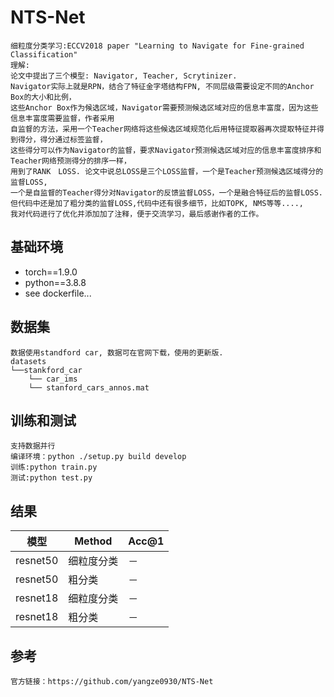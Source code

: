 # NTS-Net
```
细粒度分类学习:ECCV2018 paper "Learning to Navigate for Fine-grained Classification"
理解:
论文中提出了三个模型: Navigator, Teacher, Scrytinizer.
Navigator实际上就是RPN，结合了特征金字塔结构FPN, 不同层级需要设定不同的Anchor Box的大小和比例，
这些Anchor Box作为候选区域，Navigator需要预测候选区域对应的信息丰富度，因为这些信息丰富度需要监督，作者采用
自监督的方法，采用一个Teacher网络将这些候选区域规范化后用特征提取器再次提取特征并得到得分，得分通过标签监督，
这些得分可以作为Navigator的监督，要求Navigator预测候选区域对应的信息丰富度排序和Teacher网络预测得分的排序一样，
用到了RANK　LOSS. 论文中说总LOSS是三个LOSS监督，一个是Teacher预测候选区域得分的监督LOSS, 
一个是自监督的Teacher得分对Navigator的反馈监督LOSS，一个是融合特征后的监督LOSS. 
但代码中还是加了粗分类的监督LOSS,代码中还有很多细节，比如TOPK, NMS等等...., 
我对代码进行了优化并添加加了注释，便于交流学习，最后感谢作者的工作。
```
## 基础环境
- torch==1.9.0
- python==3.8.8
- see dockerfile...

## 数据集
```
数据使用standford car, 数据可在官网下载，使用的更新版.
datasets
└──stankford_car
    └── car_ims
    └── stanford_cars_annos.mat
```

## 训练和测试
```
支持数据并行
编译环境：python ./setup.py build develop
训练:python train.py
测试:python test.py
```
## 结果
|模型|Method|Acc@1|
|---|---|---|
|resnet50|细粒度分类|－|
|resnet50|粗分类|－|
|resnet18|细粒度分类|－|
|resnet18|粗分类|－|

## 参考
```
官方链接：https://github.com/yangze0930/NTS-Net
```
